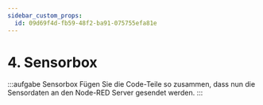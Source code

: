```yaml
---
sidebar_custom_props:
  id: 09d69f4d-fb59-48f2-ba91-075755efa81e
---
```

# 4. Sensorbox

:::aufgabe Sensorbox
Fügen Sie die Code-Teile so zusammen, dass nun die Sensordaten an den Node-RED Server gesendet werden.
:::
